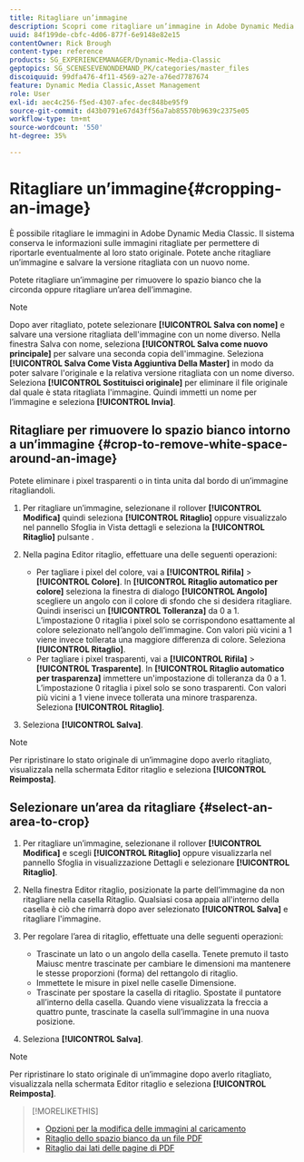 ```yaml
---
title: Ritagliare un’immagine
description: Scopri come ritagliare un’immagine in Adobe Dynamic Media Classic.
uuid: 84f199de-cbfc-4d06-877f-6e9148e82e15
contentOwner: Rick Brough
content-type: reference
products: SG_EXPERIENCEMANAGER/Dynamic-Media-Classic
geptopics: SG_SCENESEVENONDEMAND_PK/categories/master_files
discoiquuid: 99dfa476-4f11-4569-a27e-a76ed7787674
feature: Dynamic Media Classic,Asset Management
role: User
exl-id: aec4c256-f5ed-4307-afec-dec848be95f9
source-git-commit: d43b0791e67d43ff56a7ab85570b9639c2375e05
workflow-type: tm+mt
source-wordcount: '550'
ht-degree: 35%

---
```


# Ritagliare un’immagine{#cropping-an-image}

È possibile ritagliare le immagini in Adobe Dynamic Media Classic. Il sistema conserva le informazioni sulle immagini ritagliate per permettere di riportarle eventualmente al loro stato originale. Potete anche ritagliare un’immagine e salvare la versione ritagliata con un nuovo nome.

Potete ritagliare un’immagine per rimuovere lo spazio bianco che la circonda oppure ritagliare un’area dell’immagine.

>[!NOTE]
>
>Dopo aver ritagliato, potete selezionare **[!UICONTROL Salva con nome]** e salvare una versione ritagliata dell&#39;immagine con un nome diverso. Nella finestra Salva con nome, seleziona **[!UICONTROL Salva come nuovo principale]** per salvare una seconda copia dell&#39;immagine. Seleziona **[!UICONTROL Salva Come Vista Aggiuntiva Della Master]** in modo da poter salvare l&#39;originale e la relativa versione ritagliata con un nome diverso. Seleziona **[!UICONTROL Sostituisci originale]** per eliminare il file originale dal quale è stata ritagliata l&#39;immagine. Quindi immetti un nome per l’immagine e seleziona **[!UICONTROL Invia]**.

## Ritagliare per rimuovere lo spazio bianco intorno a un’immagine {#crop-to-remove-white-space-around-an-image}

Potete eliminare i pixel trasparenti o in tinta unita dal bordo di un’immagine ritagliandoli.

1. Per ritagliare un’immagine, selezionane il rollover **[!UICONTROL Modifica]** quindi seleziona **[!UICONTROL Ritaglio]** oppure visualizzalo nel pannello Sfoglia in Vista dettagli e seleziona la **[!UICONTROL Ritaglio]** pulsante .
1. Nella pagina Editor ritaglio, effettuare una delle seguenti operazioni:

   * Per tagliare i pixel del colore, vai a **[!UICONTROL Rifila]** > **[!UICONTROL Colore]**. In **[!UICONTROL Ritaglio automatico per colore]** seleziona la finestra di dialogo **[!UICONTROL Angolo]** scegliere un angolo con il colore di sfondo che si desidera ritagliare. Quindi inserisci un **[!UICONTROL Tolleranza]** da 0 a 1. L’impostazione 0 ritaglia i pixel solo se corrispondono esattamente al colore selezionato nell’angolo dell’immagine. Con valori più vicini a 1 viene invece tollerata una maggiore differenza di colore. Seleziona **[!UICONTROL Ritaglio]**.
   * Per tagliare i pixel trasparenti, vai a **[!UICONTROL Rifila]** > **[!UICONTROL Trasparente]**. In **[!UICONTROL Ritaglio automatico per trasparenza]** immettere un&#39;impostazione di tolleranza da 0 a 1. L’impostazione 0 ritaglia i pixel solo se sono trasparenti. Con valori più vicini a 1 viene invece tollerata una minore trasparenza. Seleziona **[!UICONTROL Ritaglio]**.

1. Seleziona **[!UICONTROL Salva]**.

>[!NOTE]
>
>Per ripristinare lo stato originale di un’immagine dopo averlo ritagliato, visualizzala nella schermata Editor ritaglio e seleziona **[!UICONTROL Reimposta]**.

## Selezionare un’area da ritagliare {#select-an-area-to-crop}

1. Per ritagliare un’immagine, selezionane il rollover **[!UICONTROL Modifica]** e scegli **[!UICONTROL Ritaglio]** oppure visualizzarla nel pannello Sfoglia in visualizzazione Dettagli e selezionare **[!UICONTROL Ritaglio]**.

1. Nella finestra Editor ritaglio, posizionate la parte dell’immagine da non ritagliare nella casella Ritaglio. Qualsiasi cosa appaia all&#39;interno della casella è ciò che rimarrà dopo aver selezionato **[!UICONTROL Salva]** e ritagliare l&#39;immagine.
1. Per regolare l’area di ritaglio, effettuate una delle seguenti operazioni:

   * Trascinate un lato o un angolo della casella. Tenete premuto il tasto Maiusc mentre trascinate per cambiare le dimensioni ma mantenere le stesse proporzioni (forma) del rettangolo di ritaglio.
   * Immettete le misure in pixel nelle caselle Dimensione.
   * Trascinate per spostare la casella di ritaglio. Spostate il puntatore all’interno della casella. Quando viene visualizzata la freccia a quattro punte, trascinate la casella sull’immagine in una nuova posizione.

1. Seleziona **[!UICONTROL Salva]**.

>[!NOTE]
>
>Per ripristinare lo stato originale di un’immagine dopo averlo ritagliato, visualizzala nella schermata Editor ritaglio e seleziona **[!UICONTROL Reimposta]**.

>[!MORELIKETHIS]
>
>* [Opzioni per la modifica delle immagini al caricamento](image-editing-options-upload.md#image-editing-options-at-upload)
>* [Ritaglio dello spazio bianco da un file PDF](pdfs.md#cropping_white_space_from_a_pdf_file)
>* [Ritaglio dai lati delle pagine di PDF](pdfs.md#cropping_from_the_sides_of_pdf_pages)

